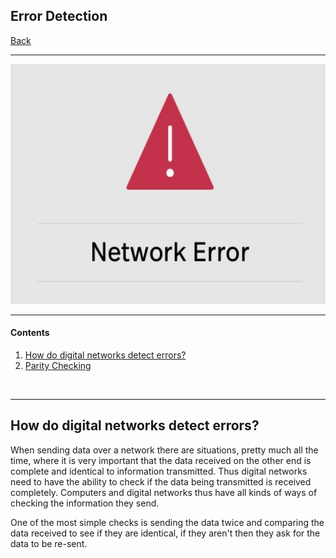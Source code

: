 ## Error Detection

[Back](README.md)

---

<p align="center"><img src="networkError.jpg" height="384" width="512"></p>

---

#### Contents

1. [How do digital networks detect errors?](#how)
2. [Parity Checking](#parity)

<br>

---

## <a name="how"> How do digital networks detect errors?
When sending data over a network there are situations, pretty much all the time, where it is very important that the data received on the other end is complete and identical to information transmitted. Thus digital networks need to have the ability to check if the data being transmitted is received completely. Computers and digital networks thus have all kinds of ways of checking the information they send.

One of the most simple checks is sending the data twice and comparing the data received to see if they are identical, if they aren't then they ask for the data to be re-sent.

